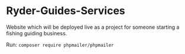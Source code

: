 # Ryder-Guides-Services
Website which will be deployed live as a project for someone starting a fishing guiding business.

Run:
```composer require phpmailer/phpmailer ```
